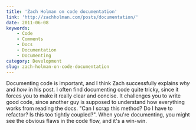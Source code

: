 ```yaml
---
title: 'Zach Holman on code documentation'
link: 'http://zachholman.com/posts/documentation/'
date: 2011-06-08
keywords:
    - Code
    - Comments
    - Docs
    - Documentation
    - Documenting
category: Development
slug: zach-holman-on-code-documentation
---
```


Documenting code is important, and I think Zach successfully explains _why_ and _how_ in his post. I often find documenting code quite tricky, since it forces you to make it really clear and concise. It challenges you to write good code, since another guy is supposed to understand how everything works from reading the docs. "Can I scrap this method? Do I have to refactor? Is this too tightly coupled?". When you're documenting, you might see the obvious flaws in the code flow, and it's a win-win.

